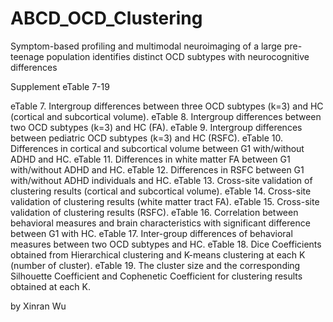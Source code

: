 # ABCD_OCD_Clustering
Symptom-based profiling and multimodal neuroimaging of a large pre-teenage population identifies distinct OCD subtypes with neurocognitive differences 

Supplement eTable 7-19

eTable 7. Intergroup differences between three OCD subtypes (k=3) and HC (cortical and subcortical volume).
eTable 8. Intergroup differences between two OCD subtypes (k=3) and HC (FA).
eTable 9. Intergroup differences between pediatric OCD subtypes (k=3) and HC (RSFC).
eTable 10. Differences in cortical and subcortical volume between G1 with/without ADHD and HC.
eTable 11. Differences in white matter FA between G1 with/without ADHD and HC.
eTable 12. Differences in RSFC between G1 with/without ADHD individuals and HC.
eTable 13. Cross-site validation of clustering results (cortical and subcortical volume).
eTable 14. Cross-site validation of clustering results (white matter tract FA).
eTable 15. Cross-site validation of clustering results (RSFC).
eTable 16. Correlation between behavioral measures and brain characteristics with significant difference between G1 with HC.
eTable 17. Inter-group differences of behavioral measures between two OCD subtypes and HC.
eTable 18. Dice Coefficients obtained from Hierarchical clustering and K-means clustering at each K (number of cluster).
eTable 19. The cluster size and the corresponding Silhouette Coefficient and Cophenetic Coefficient for clustering results obtained at each K.

by Xinran Wu
